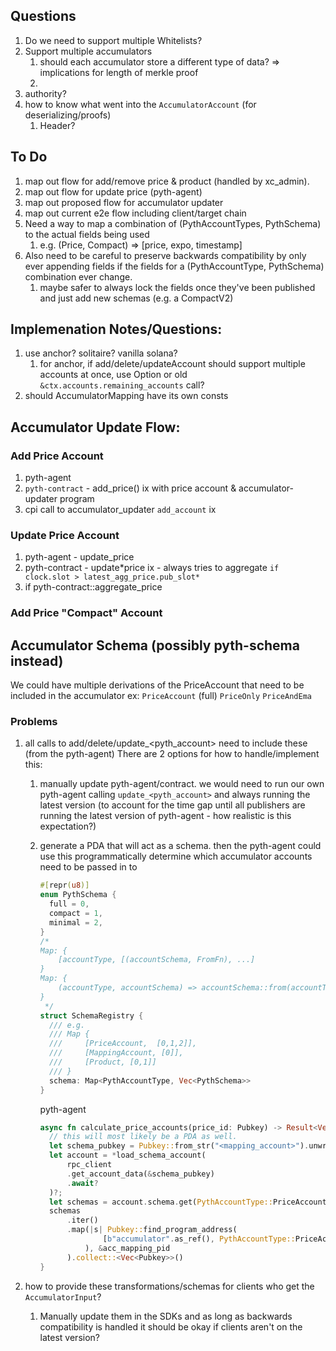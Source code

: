 ## Questions

1.  Do we need to support multiple Whitelists?
2.  Support multiple accumulators
    1.  should each accumulator store a different type of data?
        => implications for length of merkle proof
    2.
3.  authority?
4.  how to know what went into the `AccumulatorAccount` (for deserializing/proofs)
    1.  Header?

## To Do

1. map out flow for add/remove price & product (handled by xc_admin).
2. map out flow for update price (pyth-agent)
3. map out proposed flow for accumulator updater
4. map out current e2e flow including client/target chain
5. Need a way to map a combination of (PythAccountTypes, PythSchema) to the actual fields being used
   1. e.g. (Price, Compact) => [price, expo, timestamp]
6. Also need to be careful to preserve backwards compatibility
   by only ever appending fields if the fields for a (PythAccountType, PythSchema) combination
   ever change.
   1. maybe safer to always lock the fields once they've been published and just add new schemas (e.g. a CompactV2)

## Implemenation Notes/Questions:

1. use anchor? solitaire? vanilla solana?
   1. for anchor, if add/delete/updateAccount should support multiple accounts at once, use Option or old `&ctx.accounts.remaining_accounts` call?
2. should AccumulatorMapping have its own consts

## Accumulator Update Flow:

### Add Price Account

1.  pyth-agent
2.  `pyth-contract` - add_price() ix with price account & accumulator-updater program
3.  cpi call to accumulator_updater `add_account` ix

### Update Price Account

1. pyth-agent - update_price
2. pyth-contract - update*price ix - always tries to aggregate `if clock.slot > latest_agg_price.pub_slot*`
3. if pyth-contract::aggregate_price

### Add Price "Compact" Account

## Accumulator Schema (possibly pyth-schema instead)

We could have multiple derivations of the PriceAccount that need to be included in the accumulator
ex: `PriceAccount` (full) `PriceOnly` `PriceAndEma`

### Problems

1. all calls to add/delete/update\_<pyth_account> need to include these (from the pyth-agent)
   There are 2 options for how to handle/implement this:

   1. manually update pyth-agent/contract. we would need to run our own pyth-agent calling `update_<pyth_account>`
      and always running the latest version (to account for the time gap until all publishers are running
      the latest version of pyth-agent - how realistic is this expectation?)
   2. generate a PDA that will act as a schema. then the pyth-agent could use this programmatically determine which
      accumulator accounts need to be passed in to

      ```rust
      #[repr(u8)]
      enum PythSchema {
      	full = 0,
      	compact = 1,
      	minimal = 2,
      }
      /*
      Map: {
          [accountType, [(accountSchema, FromFn), ...]
      }
      Map: {
          (accountType, accountSchema) => accountSchema::from(accountType) = F
      }
       */
      struct SchemaRegistry {
      	/// e.g.
      	/// Map {
      	///     [PriceAccount,  [0,1,2]],
      	///     [MappingAccount, [0]],
      	///     [Product, [0,1]]
      	/// }
      	schema: Map<PythAccountType, Vec<PythSchema>>
      }
      ```

      pyth-agent

      ```rust
      async fn calculate_price_accounts(price_id: Pubkey) -> Result<Vec<Pubkey>> {
      	// this will most likely be a PDA as well.
      	let schema_pubkey = Pubkey::from_str("<mapping_account>").unwrap();
      	let account = *load_schema_account(
      		rpc_client
      		.get_account_data(&schema_pubkey)
      		.await?
      	)?;
      	let schemas = account.schema.get(PythAccountType::PriceAccount)?;
      	schemas
      		.iter()
      		.map(|s| Pubkey::find_program_address(
      				[b"accumulator".as_ref(), PythAccountType::PriceAccount, s.to_le_bytes()]
      			), &acc_mapping_pid
      		).collect::<Vec<Pubkey>>()
      }

      ```

2. how to provide these transformations/schemas for clients who get the `AccumulatorInput`?
   1. Manually update them in the SDKs and as long as backwards compatibility is handled it should be okay if clients
      aren't on the latest version?
